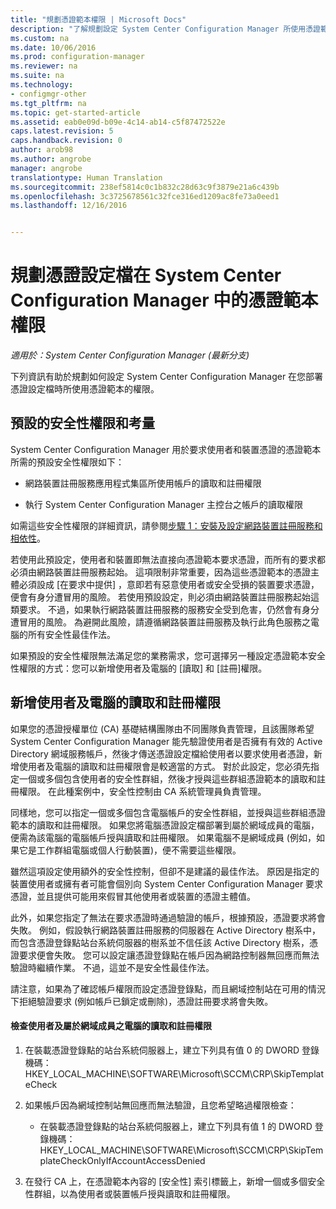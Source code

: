 ```yaml
---
title: "規劃憑證範本權限 | Microsoft Docs"
description: "了解規劃設定 System Center Configuration Manager 所使用憑證範本所需的權限。"
ms.custom: na
ms.date: 10/06/2016
ms.prod: configuration-manager
ms.reviewer: na
ms.suite: na
ms.technology:
- configmgr-other
ms.tgt_pltfrm: na
ms.topic: get-started-article
ms.assetid: eab0e09d-b09e-4c14-ab14-c5f87472522e
caps.latest.revision: 5
caps.handback.revision: 0
author: arob98
ms.author: angrobe
manager: angrobe
translationtype: Human Translation
ms.sourcegitcommit: 238ef5814c0c1b832c28d63c9f3879e21a6c439b
ms.openlocfilehash: 3c3725678561c32fce316ed1209ac8fe73a0eed1
ms.lasthandoff: 12/16/2016


---
```

# <a name="planning-for-certificate-template-permissions-for-certificate-profiles-in-system-center-configuration-manager"></a>規劃憑證設定檔在 System Center Configuration Manager 中的憑證範本權限

*適用於：System Center Configuration Manager (最新分支)*


下列資訊有助於規劃如何設定 System Center Configuration Manager 在您部署憑證設定檔時所使用憑證範本的權限。  

## <a name="default-security-permissions-and-considerations"></a>預設的安全性權限和考量  
 System Center Configuration Manager 用於要求使用者和裝置憑證的憑證範本所需的預設安全性權限如下：  

-   網路裝置註冊服務應用程式集區所使用帳戶的讀取和註冊權限  

-   執行 System Center Configuration Manager 主控台之帳戶的讀取權限  

 如需這些安全性權限的詳細資訊，請參閱[步驟 1：安裝及設定網路裝置註冊服務和相依性](../deploy-use/certificate-infrastructure.md#step-1-install-and-configure-the-network-device-enrollment-service-and-dependencies)。  

 若使用此預設定，使用者和裝置即無法直接向憑證範本要求憑證，而所有的要求都必須由網路裝置註冊服務起始。 這項限制非常重要，因為這些憑證範本的憑證主體必須設成 [在要求中提供]  ，意即若有惡意使用者或安全受損的裝置要求憑證，便會有身分遭冒用的風險。 若使用預設設定，則必須由網路裝置註冊服務起始這類要求。 不過，如果執行網路裝置註冊服務的服務安全受到危害，仍然會有身分遭冒用的風險。 為避開此風險，請遵循網路裝置註冊服務及執行此角色服務之電腦的所有安全性最佳作法。  

 如果預設的安全性權限無法滿足您的業務需求，您可選擇另一種設定憑證範本安全性權限的方式：您可以新增使用者及電腦的 [讀取] 和 [註冊]權限。  

## <a name="adding-read-and-enroll-permissions-for-users-and-computers"></a>新增使用者及電腦的讀取和註冊權限  
 如果您的憑證授權單位 (CA) 基礎結構團隊由不同團隊負責管理，且該團隊希望 System Center Configuration Manager 能先驗證使用者是否擁有有效的 Active Directory 網域服務帳戶，然後才傳送憑證設定檔給使用者以要求使用者憑證，新增使用者及電腦的讀取和註冊權限會是較適當的方式。 對於此設定，您必須先指定一個或多個包含使用者的安全性群組，然後才授與這些群組憑證範本的讀取和註冊權限。 在此種案例中，安全性控制由 CA 系統管理員負責管理。  

 同樣地，您可以指定一個或多個包含電腦帳戶的安全性群組，並授與這些群組憑證範本的讀取和註冊權限。 如果您將電腦憑證設定檔部署到屬於網域成員的電腦，便需為該電腦的電腦帳戶授與讀取和註冊權限。 如果電腦不是網域成員 (例如，如果它是工作群組電腦或個人行動裝置)，便不需要這些權限。  

 雖然這項設定使用額外的安全性控制，但卻不是建議的最佳作法。 原因是指定的裝置使用者或擁有者可能會個別向 System Center Configuration Manager 要求憑證，並且提供可能用來假冒其他使用者或裝置的憑證主體值。  

 此外，如果您指定了無法在要求憑證時通過驗證的帳戶，根據預設，憑證要求將會失敗。 例如，假設執行網路裝置註冊服務的伺服器在 Active Directory 樹系中，而包含憑證登錄點站台系統伺服器的樹系並不信任該 Active Directory 樹系，憑證要求便會失敗。 您可以設定讓憑證登錄點在帳戶因為網路控制器無回應而無法驗證時繼續作業。 不過，這並不是安全性最佳作法。  

 請注意，如果為了確認帳戶權限而設定憑證登錄點，而且網域控制站在可用的情況下拒絕驗證要求 (例如帳戶已鎖定或刪除)，憑證註冊要求將會失敗。  

#### <a name="to-check-for-read-and-enroll-permissions-for-users-and-domain-member-computers"></a>檢查使用者及屬於網域成員之電腦的讀取和註冊權限  

1.  在裝載憑證登錄點的站台系統伺服器上，建立下列具有值 0 的 DWORD 登錄機碼：HKEY_LOCAL_MACHINE\SOFTWARE\Microsoft\SCCM\CRP\SkipTemplateCheck  

2.  如果帳戶因為網域控制站無回應而無法驗證，且您希望略過權限檢查：  

    -   在裝載憑證登錄點的站台系統伺服器上，建立下列具有值 1 的 DWORD 登錄機碼：HKEY_LOCAL_MACHINE\SOFTWARE\Microsoft\SCCM\CRP\SkipTemplateCheckOnlyIfAccountAccessDenied  

3.  在發行 CA 上，在憑證範本內容的 [安全性]  索引標籤上，新增一個或多個安全性群組，以為使用者或裝置帳戶授與讀取和註冊權限。  

